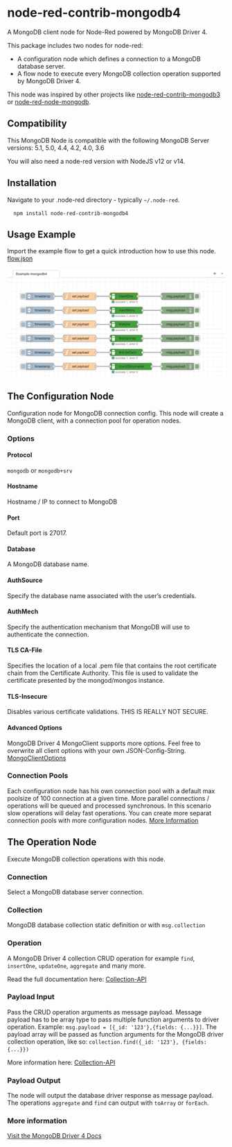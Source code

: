 # node-red-contrib-mongodb4
A MongoDB client node for Node-Red powered by MongoDB Driver 4.

This package includes two nodes for node-red:
* A configuration node which defines a connection to a MongoDB database server.
* A flow node to execute every MongoDB collection operation supported by MongoDB Driver 4.

This node was inspired by other projects like [node-red-contrib-mongodb3](https://github.com/ozomer/node-red-contrib-mongodb2) or [node-red-node-mongodb](https://flows.nodered.org/node/node-red-node-mongodb).

## Compatibility
This MongoDB Node is compatible with the following MongoDB Server versions:
5.1, 5.0, 4.4, 4.2, 4.0, 3.6

You will also need a node-red version with NodeJS v12 or v14.

## Installation
Navigate to your .node-red directory - typically `~/.node-red`.
```
  npm install node-red-contrib-mongodb4
```

## Usage Example
Import the example flow to get a quick introduction how to use this node. \
[flow.json](https://raw.githubusercontent.com/steineey/node-red-contrib-mongodb4/master/example/flow.json) \
\
![flow-image](/example/example-flow.png)

## The Configuration Node
Configuration node for MongoDB connection config.
This node will create a MongoDB client, with a connection pool for operation nodes.

### Options
#### Protocol
`mongodb` or `mongodb+srv`

#### Hostname
Hostname / IP to connect to MongoDB

#### Port
Default port is 27017.

#### Database
A MongoDB database name.

#### AuthSource
Specify the database name associated with the user’s credentials.

#### AuthMech
Specify the authentication mechanism that MongoDB will use to authenticate the connection.

#### TLS CA-File
Specifies the location of a local .pem file that contains the root certificate chain from the Certificate Authority. This file is used to validate the certificate presented by the mongod/mongos instance.

#### TLS-Insecure
Disables various certificate validations. THIS IS REALLY NOT SECURE.

#### Advanced Options
MongoDB Driver 4 MongoClient supports more options. Feel free to overwrite all client options with your own JSON-Config-String.
[MongoClientOptions](https://mongodb.github.io/node-mongodb-native/4.2/interfaces/MongoClientOptions.html)

### Connection Pools
Each configuration node has his own connection pool with a default max poolsize of 100 connection at a given time. More parallel connections / operations will be queued and processed synchronous. In this scenario slow operations will delay fast operations. You can create more separat connection pools with more configuration nodes. [More Information](https://docs.mongodb.com/drivers/node/current/faq/#how-can-i-prevent-a-slow-operation-from-delaying-other-operations-)


## The Operation Node

Execute MongoDB collection operations with this node.

### Connection

Select a MongoDB database server connection.

### Collection

MongoDB database collection static definition or with `msg.collection`

### Operation

A MongoDB Driver 4 collection CRUD operation for example `find`, `insertOne`, `updateOne`, `aggregate` and many more.

Read the full documentation here: [Collection-API](https://mongodb.github.io/node-mongodb-native/4.2/classes/Collection.html)

### Payload Input

Pass the CRUD operation arguments as message payload.
Message payload has to be array type to pass multiple function arguments to driver operation.
Example: `msg.payload = [{_id: '123'},{fields: {...}}]`.
The payload array will be passed as function arguments for the MongoDB driver collection operation, like so: `collection.find({_id: '123'}, {fields: {...}})`

More information here:
[Collection-API](https://mongodb.github.io/node-mongodb-native/4.2/classes/Collection.html)

### Payload Output

The node will output the database driver response as message payload.
The operations `aggregate` and `find` can output with `toArray` or `forEach`.

### More information

[Visit the MongoDB Driver 4 Docs](https://docs.mongodb.com/drivers/node/current/)